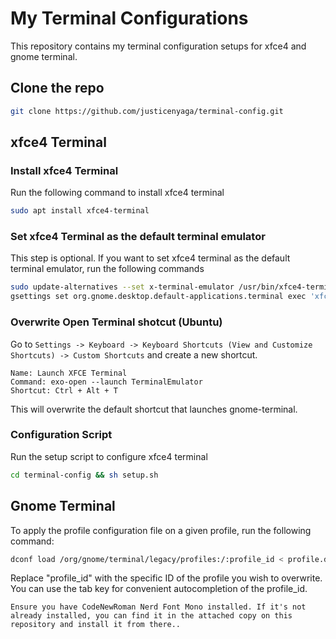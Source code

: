 # My Terminal Configurations

This repository contains my terminal configuration setups for xfce4 and gnome terminal.

## Clone the repo

```bash
git clone https://github.com/justicenyaga/terminal-config.git
```

## xfce4 Terminal

### Install xfce4 Terminal

Run the following command to install xfce4 terminal

```bash
sudo apt install xfce4-terminal
```

### Set xfce4 Terminal as the default terminal emulator

This step is optional. If you want to set xfce4 terminal as the default terminal emulator, run the following commands

```bash
sudo update-alternatives --set x-terminal-emulator /usr/bin/xfce4-terminal.wrapper
gsettings set org.gnome.desktop.default-applications.terminal exec 'xfce4-terminal'
```

### Overwrite Open Terminal shotcut (Ubuntu)

Go to `Settings -> Keyboard -> Keyboard Shortcuts (View and Customize Shortcuts) -> Custom Shortcuts` and create a new shortcut.

```
Name: Launch XFCE Terminal
Command: exo-open --launch TerminalEmulator
Shortcut: Ctrl + Alt + T
```

This will overwrite the default shortcut that launches gnome-terminal.

### Configuration Script

Run the setup script to configure xfce4 terminal

```bash
cd terminal-config && sh setup.sh
```

## Gnome Terminal

To apply the profile configuration file on a given profile, run the following command:

```bash
dconf load /org/gnome/terminal/legacy/profiles:/:profile_id < profile.dconf
```

Replace "profile_id" with the specific ID of the profile you wish to overwrite. You can use the tab key for convenient autocompletion of the profile_id.

`Ensure you have CodeNewRoman Nerd Font Mono installed. If it's not already installed, you can find it in the attached copy on this repository and install it from there..`
